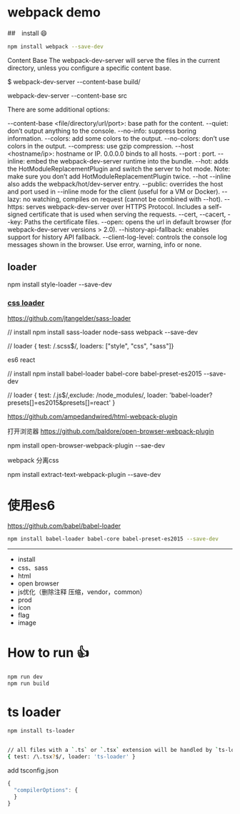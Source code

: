 # webpack demo

##　install :smile:
~~~sh
npm install webpack --save-dev
~~~


Content Base
The webpack-dev-server will serve the files in the current directory, unless you configure a specific content base.

$ webpack-dev-server --content-base build/


webpack-dev-server --content-base src

There are some additional options:

--content-base <file/directory/url/port>: base path for the content.
--quiet: don’t output anything to the console.
--no-info: suppress boring information.
--colors: add some colors to the output.
--no-colors: don’t use colors in the output.
--compress: use gzip compression.
--host <hostname/ip>: hostname or IP. 0.0.0.0 binds to all hosts.
--port <number>: port.
--inline: embed the webpack-dev-server runtime into the bundle.
--hot: adds the HotModuleReplacementPlugin and switch the server to hot mode. Note: make sure you don’t add HotModuleReplacementPlugin twice.
--hot --inline also adds the webpack/hot/dev-server entry.
--public: overrides the host and port used in --inline mode for the client (useful for a VM or Docker).
--lazy: no watching, compiles on request (cannot be combined with --hot).
--https: serves webpack-dev-server over HTTPS Protocol. Includes a self-signed certificate that is used when serving the requests.
--cert, --cacert, --key: Paths the certificate files.
--open: opens the url in default browser (for webpack-dev-server versions > 2.0).
--history-api-fallback: enables support for history API fallback.
--client-log-level: controls the console log messages shown in the browser. Use error, warning, info or none.



## loader
npm install style-loader --save-dev
### [css loader](https://github.com/webpack/css-loader)

https://github.com/jtangelder/sass-loader

// install
npm install sass-loader node-sass webpack --save-dev

// loader
{ test: /\.scss$/, loaders: ["style", "css", "sass"]}

es6 react

// install
npm install babel-loader babel-core babel-preset-es2015 --save-dev

// loader 
{ test: /\.js$/,exclude: /node_modules/, loader: 'babel-loader?presets[]=es2015&presets[]=react' }


https://github.com/ampedandwired/html-webpack-plugin


打开浏览器
https://github.com/baldore/open-browser-webpack-plugin

npm install  open-browser-webpack-plugin --sae-dev


webpack 分离css

npm install  extract-text-webpack-plugin --save-dev


# 使用es6
https://github.com/babel/babel-loader
~~~sh
npm install babel-loader babel-core babel-preset-es2015 --save-dev


~~~

---
-	install
-	css、sass
-	html
-	open browser
-	js优化（删除注释 压缩，vendor，common）
-	prod
-	icon
-	flag
-	image


# How to run :+1:
~~~sh
npm run dev
npm run build
~~~



# ts loader
~~~sh
npm install ts-loader


// all files with a `.ts` or `.tsx` extension will be handled by `ts-loader`
{ test: /\.tsx?$/, loader: 'ts-loader' }
~~~

add tsconfig.json
~~~js
{
  "compilerOptions": {
  }
}
~~~

